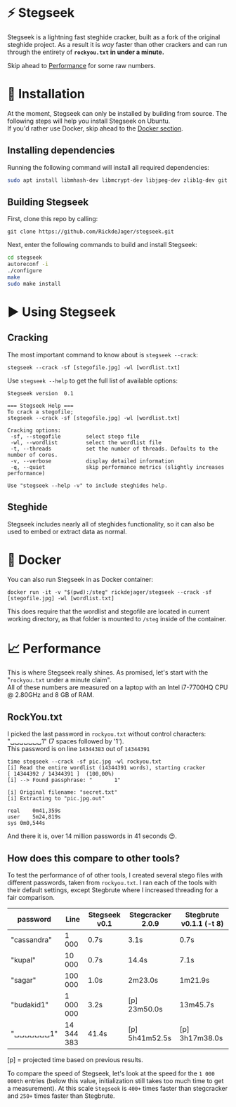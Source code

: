 # :zap: Stegseek

Stegseek is a lightning fast steghide cracker, built as a fork of the original steghide project. As a result it is _way_ faster than other crackers and can run through the entirety of **`rockyou.txt` in under a minute.**

Skip ahead to [Performance](#chart_with_upwards_trend-performance) for some raw numbers.

# :wrench: Installation
At the moment, Stegseek can only be installed by building from source. The following steps will help you install Stegseek on Ubuntu.  
If you'd rather use Docker, skip ahead to the [Docker section](#whale-docker).

## Installing dependencies
Running the following command will install all required dependencies:

```bash
sudo apt install libmhash-dev libmcrypt-dev libjpeg-dev zlib1g-dev git autoconf build-essential
```

## Building Stegseek

First, clone this repo by calling:
```
git clone https://github.com/RickdeJager/stegseek.git
```

Next, enter the following commands to build and install Stegseek:

```bash
cd stegseek
autoreconf -i
./configure
make
sudo make install
```

# :arrow_forward: Using Stegseek

## Cracking
The most important command to know about is `stegseek --crack`:
```
stegseek --crack -sf [stegofile.jpg] -wl [wordlist.txt]
```

Use `stegseek --help` to get the full list of available options:
```
Stegseek version  0.1

=== Stegseek Help ===
To crack a stegofile;
stegseek --crack -sf [stegofile.jpg] -wl [wordlist.txt]

Cracking options:
 -sf, --stegofile        select stego file
 -wl, --wordlist         select the wordlist file
 -t, --threads           set the number of threads. Defaults to the number of cores.
 -v, --verbose           display detailed information
 -q, --quiet             skip performance metrics (slightly increases performance)

Use "stegseek --help -v" to include steghides help.
```

## Steghide
Stegseek includes nearly all of steghides functionality, so it can also be used to embed or extract data as normal.

# :whale: Docker
You can also run Stegseek in as Docker container:

```
docker run -it -v "$(pwd):/steg" rickdejager/stegseek --crack -sf [stegofile.jpg] -wl [wordlist.txt]
```

This does require that the wordlist and stegofile are located in current working directory, as that folder is mounted to `/steg` inside of the container.

# :chart_with_upwards_trend: Performance
This is where Stegseek really shines. As promised, let's start with the "`rockyou.txt` under a minute claim".  
All of these numbers are measured on a laptop with an Intel i7-7700HQ CPU @ 2.80GHz and 8 GB of RAM.  

## RockYou.txt
I picked the last password in `rockyou.txt` without control characters: "␣␣␣␣␣␣␣1" (7 spaces followed by '1').  
This password is on line `14344383` out of `14344391`  

```
time stegseek --crack -sf pic.jpg -wl rockyou.txt 
[i] Read the entire wordlist (14344391 words), starting cracker
[ 14344392 / 14344391 ]  (100,00%)                 
[i] --> Found passphrase: "       1"

[i] Original filename: "secret.txt"
[i] Extracting to "pic.jpg.out"

real	0m41,359s
user	5m24,819s
sys	0m0,544s
```

And there it is, over 14 million passwords in 41 seconds :heart_eyes:.

## How does this compare to other tools?

To test the performance of of other tools, I created several stego files with different passwords, taken from `rockyou.txt`. I ran each of the tools with their default settings, except Stegbrute where I increased threading for a fair comparison.

| password    | Line        | Stegseek v0.1 | Stegcracker 2.0.9 | Stegbrute v0.1.1 (-t 8) |
|-------------|-------------|---------------|-------------------|-------------------------|
| "cassandra" | 1 000       |          0.7s |              3.1s |                    0.7s |
| "kupal"     | 10 000      |          0.7s |             14.4s |                    7.1s |
| "sagar"     | 100 000     |          1.0s |           2m23.0s |                 1m21.9s |
| "budakid1"  | 1 000 000   |          3.2s | [p]      23m50.0s |                13m45.7s |
| "␣␣␣␣␣␣␣1"  | 14 344 383  |         41.4s | [p]    5h41m52.5s | [p]          3h17m38.0s |
  
[p] = projected time based on previous results.  
  
To compare the speed of Stegseek, let's look at the speed for the `1 000 000th` entries (below this value, initialization still takes too much time to get a measurement). At this scale `Stegseek` is `400+` times faster than stegcracker and `250+` times faster than Stegbrute.

